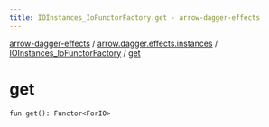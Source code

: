 ```yaml
---
title: IOInstances_IoFunctorFactory.get - arrow-dagger-effects
---
```


[arrow-dagger-effects](../../index.html) / [arrow.dagger.effects.instances](../index.html) / [IOInstances_IoFunctorFactory](index.html) / [get](./get.html)

# get

`fun get(): Functor<ForIO>`